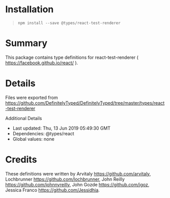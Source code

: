 # Installation
> `npm install --save @types/react-test-renderer`

# Summary
This package contains type definitions for react-test-renderer ( https://facebook.github.io/react/ ).

# Details
Files were exported from https://github.com/DefinitelyTyped/DefinitelyTyped/tree/master/types/react-test-renderer

Additional Details
 * Last updated: Thu, 13 Jun 2019 05:49:30 GMT
 * Dependencies: @types/react
 * Global values: none

# Credits
These definitions were written by Arvitaly <https://github.com/arvitaly>, Lochbrunner <https://github.com/lochbrunner>, John Reilly <https://github.com/johnnyreilly>, John Gozde <https://github.com/jgoz>, Jessica Franco <https://github.com/Jessidhia>.
